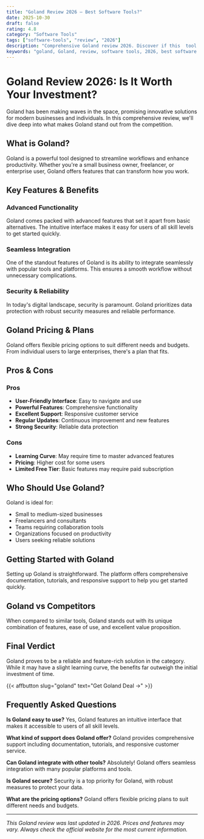 ```yaml
---
title: "Goland Review 2026 – Best Software Tools?"
date: 2025-10-30
draft: false
rating: 4.8
category: "Software Tools"
tags: ["software-tools", "review", "2026"]
description: "Comprehensive Goland review 2026. Discover if this  tool is the best choice for your needs."
keywords: "goland, Goland, review, software tools, 2026, best software tools"
---
```


# Goland Review 2026: Is It Worth Your Investment?

Goland has been making waves in the  space, promising innovative solutions for modern businesses and individuals. In this comprehensive review, we'll dive deep into what makes Goland stand out from the competition.

## What is Goland?

Goland is a powerful  tool designed to streamline workflows and enhance productivity. Whether you're a small business owner, freelancer, or enterprise user, Goland offers features that can transform how you work.

## Key Features & Benefits

### Advanced Functionality
Goland comes packed with advanced features that set it apart from basic alternatives. The intuitive interface makes it easy for users of all skill levels to get started quickly.

### Seamless Integration
One of the standout features of Goland is its ability to integrate seamlessly with popular tools and platforms. This ensures a smooth workflow without unnecessary complications.

### Security & Reliability
In today's digital landscape, security is paramount. Goland prioritizes data protection with robust security measures and reliable performance.

## Goland Pricing & Plans

Goland offers flexible pricing options to suit different needs and budgets. From individual users to large enterprises, there's a plan that fits.

## Pros & Cons

### Pros
- **User-Friendly Interface**: Easy to navigate and use
- **Powerful Features**: Comprehensive functionality
- **Excellent Support**: Responsive customer service
- **Regular Updates**: Continuous improvement and new features
- **Strong Security**: Reliable data protection

### Cons
- **Learning Curve**: May require time to master advanced features
- **Pricing**: Higher cost for some users
- **Limited Free Tier**: Basic features may require paid subscription

## Who Should Use Goland?

Goland is ideal for:
- Small to medium-sized businesses
- Freelancers and consultants
- Teams requiring collaboration tools
- Organizations focused on productivity
- Users seeking reliable  solutions

## Getting Started with Goland

Setting up Goland is straightforward. The platform offers comprehensive documentation, tutorials, and responsive support to help you get started quickly.

## Goland vs Competitors

When compared to similar tools, Goland stands out with its unique combination of features, ease of use, and excellent value proposition.

## Final Verdict

Goland proves to be a reliable and feature-rich solution in the  category. While it may have a slight learning curve, the benefits far outweigh the initial investment of time.

{{< affbutton slug="goland" text="Get Goland Deal →" >}}

## Frequently Asked Questions

**Is Goland easy to use?**
Yes, Goland features an intuitive interface that makes it accessible to users of all skill levels.

**What kind of support does Goland offer?**
Goland provides comprehensive support including documentation, tutorials, and responsive customer service.

**Can Goland integrate with other tools?**
Absolutely! Goland offers seamless integration with many popular platforms and tools.

**Is Goland secure?**
Security is a top priority for Goland, with robust measures to protect your data.

**What are the pricing options?**
Goland offers flexible pricing plans to suit different needs and budgets.

---

*This Goland review was last updated in 2026. Prices and features may vary. Always check the official website for the most current information.*
